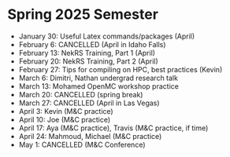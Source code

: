 # Spring 2025 Semester

- January 30: Useful Latex commands/packages (April)
- February 6: CANCELLED (April in Idaho Falls)
- February 13: NekRS Training, Part 1 (April)
- February 20: NekRS Training, Part 2 (April)
- February 27: Tips for compiling on HPC, best practices (Kevin)
- March 6: Dimitri, Nathan undergrad research talk
- March 13: Mohamed OpenMC workshop practice
- March 20: CANCELLED (spring break)
- March 27: CANCELLED (April in Las Vegas)
- April 3: Kevin (M&C practice)
- April 10: Joe (M&C practice)
- April 17: Aya (M&C practice), Travis (M&C practice, if time)
- April 24: Mahmoud, Michael (M&C practice)
- May 1: CANCELLED (M&C Conference)

